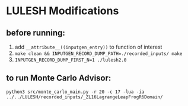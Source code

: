 # LULESH Modifications

## before running:
1. add `__attribute__((inputgen_entry))` to function of interest
2. `make clean && INPUTGEN_RECORD_DUMP_PATH=./recorded_inputs/ make`
3. `INPUTGEN_RECORD_DUMP_FIRST_N=1 ./lulesh2.0`

## to run Monte Carlo Advisor:
`python3 src/monte_carlo_main.py -r 20 -c 17 -lua -ia  ../../LULESH/recorded_inputs/_ZL16LagrangeLeapFrogR6Domain/`
